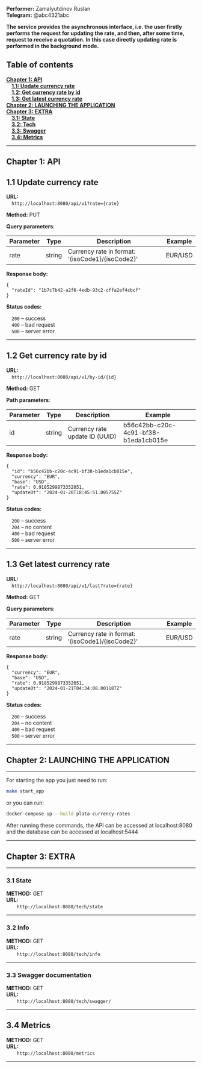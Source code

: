 **Performer:** Zamalyutdinov Ruslan       
**Telegram:** @abc4321abc

**The service provides the asynchronous interface, i.e. the user firstly
performs the request for updating the rate, and then, after some time,
request to receive a quotation. In this case directly updating
rate is performed in the background mode.**

## Table of contents
**[Chapter 1: API](#part1)**    
&emsp;**[1.1: Update currency rate](#part1.1)**     
&emsp;**[1.2: Get currency rate by id](#part1.2)**   
&emsp;**[1.3: Get latest currency rate](#part1.3)**   
**[Chapter 2: LAUNCHING THE APPLICATION](#part2)**    
**[Chapter 3: EXTRA](#part3)**    
&emsp;**[3.1: State](#part3.1)**       
&emsp;**[3.2: Tech](#part3.2)**     
&emsp;**[3.3: Swagger](#part3.3)**    
&emsp;**[3.4: Metrics](#part3.4)**   

****

## <a name="part1">Chapter 1: API</a>

<a name="part1.1">**1.1 Update currency rate**</a>
---------------------------
**URL:**  
&emsp;`http://localhost:8080/api/v1?rate={rate}`

**Method:** PUT

**Query parameters**:

| Parameter | Type   | Description                                      | Example |
|-----------|--------|--------------------------------------------------|---------|
| rate      | string | Currency rate in format: '{isoCode1}/{isoCode2}' | EUR/USD |

**Response body:**

```json5
{
  "rateId": "1b7c7b42-a2f6-4edb-93c2-cffa2ef4cbcf"
}
```

**Status codes:**

&emsp;`200` – success      
&emsp;`400` – bad request   
&emsp;`500` – server error 
***

<a name="part1.2">**1.2 Get currency rate by id**</a>
---------------------------
**URL:**  
&emsp;`http://localhost:8080/api/v1/by-id/{id}`

**Method:** GET

**Path parameters**:

| Parameter | Type   | Description                    | Example                              |
|-----------|--------|--------------------------------|--------------------------------------|
| id        | string | Currency rate update ID (UUID) | b56c42bb-c20c-4c91-bf38-b1eda1cb015e |

**Response body:**

```json5
{
  "id": "b56c42bb-c20c-4c91-bf38-b1eda1cb015e",
  "currency": "EUR",
  "base": "USD",
  "rate": 0.9185299873352051,
  "updateDt": "2024-01-20T18:45:51.005755Z"
}
```

**Status codes:**

&emsp;`200` – success     
&emsp;`204` – no content   
&emsp;`400` – bad request   
&emsp;`500` – server error
***

<a name="part1.3">**1.3 Get latest currency rate**</a>
---------------------------
**URL:**  
&emsp;`http://localhost:8080/api/v1/last?rate={rate}`

**Method:** GET

**Query parameters**:

| Parameter | Type   | Description                                      | Example |
|-----------|--------|--------------------------------------------------|---------|
| rate      | string | Currency rate in format: '{isoCode1}/{isoCode2}' | EUR/USD |

**Response body:**

```json5
{
  "currency": "EUR",
  "base": "USD",
  "rate": 0.9185299873352051,
  "updateDt": "2024-01-21T04:34:08.001187Z"
}
```

**Status codes:**

&emsp;`200` – success     
&emsp;`204` – no content   
&emsp;`400` – bad request   
&emsp;`500` – server error
***

## <a name="part2">Chapter 2: LAUNCHING THE APPLICATION</a>
---------------------------

For starting the app you just need to run:
```bash
make start_app
```

or you can run:
```bash
docker-compose up --build plata-currency-rates
```

After running these commands, the API can be accessed at localhost:8080 and the database can be accessed at localhost:5444

***

## <a name="part3">Chapter 3: EXTRA</a>
---------------------------

### <a name="part3.1">3.1 State</a>

**METHOD:** GET  
**URL:**  
&emsp;&emsp;`http://localhost:8080/tech/state`
***

### <a name="part3.2">3.2 Info</a>

**METHOD:** GET  
**URL:**  
&emsp;&emsp;`http://localhost:8080/tech/info`
***

### <a name="part3.3">3.3 Swagger documentation</a>

**METHOD:** GET  
**URL:**  
&emsp;&emsp;`http://localhost:8080/tech/swagger/`
***

## <a name="part3.4">3.4 Metrics</a>

**METHOD:** GET  
**URL:**  
&emsp;&emsp;`http://localhost:8080/metrics`
***